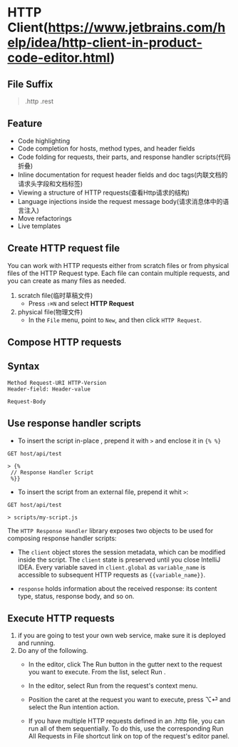 # HTTP Client(https://www.jetbrains.com/help/idea/http-client-in-product-code-editor.html)

## File Suffix
> .http
> .rest

## Feature
- Code highlighting
- Code completion for hosts, method types, and header fields
- Code folding for requests, their parts, and response handler scripts(代码折叠)
- Inline documentation for request header fields and doc tags(内联文档的请求头字段和文档标签)
- Viewing a structure of HTTP requests(查看Http请求的结构)
- Language injections inside the request message body(请求消息体中的语言注入)
- Move refactorings
- Live templates

## Create HTTP request file

You can work with HTTP requests either from scratch files or from physical files of the HTTP Request type. Each file can contain multiple requests, and you can create as many files as needed.
1. scratch file(临时草稿文件)
    - Press `⇧⌘N` and select **HTTP Request**
2. physical file(物理文件)
    - In the `File` menu, point to `New`, and then click `HTTP Request`.
    
## Compose HTTP requests

    
## Syntax
```http request
Method Request-URI HTTP-Version
Header-field: Header-value

Request-Body
```

## Use response handler scripts
- To insert the script in-place , prepend it with `>` and enclose it in `{% %}`
```http request
GET host/api/test

> {% 
 // Response Handler Script
 %}}
```

- To insert the script from an external file, prepend it whit `>`:
```http request
GET host/api/test

> scripts/my-script.js

```

The `HTTP Response Handler` library exposes two objects to be used for composing response handler scripts:

- The `client` object stores the session metadata, which can be modified inside the script. The `client` state is preserved until you close IntelliJ IDEA. Every variable saved in `client.global` as `variable_name` is accessible to subsequent HTTP requests as `{{variable_name}}`.

- `response` holds information about the received response: its content type, status, response body, and so on.

## Execute HTTP requests
1. if you are going to test your own web service, make sure it is deployed and running.
2. Do any of the following.
    - In the editor, click The Run button in the gutter next to the request you want to execute. From the list, select Run <request name>.
      
    - In the editor, select Run <request name> from the request's context menu.
      
    - Position the caret at the request you want to execute, press ⌥⏎ and select the Run <request name> intention action.
      
    - If you have multiple HTTP requests defined in an .http file, you can run all of them sequentially. To do this, use the corresponding Run All Requests in File shortcut link on top of the request's editor panel.